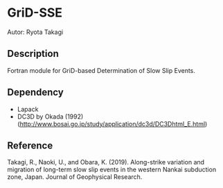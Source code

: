# GriD-SSE
Autor: Ryota Takagi

## Description
Fortran module for GriD-based Determination of Slow Slip Events.

## Dependency
- Lapack
- DC3D by Okada (1992) (http://www.bosai.go.jp/study/application/dc3d/DC3Dhtml_E.html)

## Reference
Takagi, R., Naoki, U., and Obara, K. (2019). Along-strike variation and migration of long-term slow slip events in the western Nankai subduction zone, Japan. Journal of Geophysical Research.
